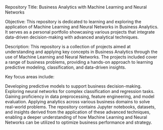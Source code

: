 Repository Title:
Business Analytics with Machine Learning and Neural Networks

Objective:
This repository is dedicated to learning and exploring the application of Machine Learning and Neural Networks in Business Analytics. It serves as a personal portfolio showcasing various projects that integrate data-driven decision-making with advanced analytical techniques.

Description:
This repository is a collection of projects aimed at understanding and applying key concepts in Business Analytics through the use of Machine Learning and Neural Networks. The projects included cover a range of business problems, providing a hands-on approach to learning predictive modeling, classification, and data-driven insights.

Key focus areas include:

Developing predictive models to support business decision-making.
Exploring neural networks for complex classification and regression tasks.
Gaining proficiency in data preprocessing, feature engineering, and model evaluation.
Applying analytics across various business domains to solve real-world problems.
The repository contains Jupyter notebooks, datasets, and insights derived from the application of these advanced techniques, enabling a deeper understanding of how Machine Learning and Neural Networks can be utilized to optimize business performance and strategy.
